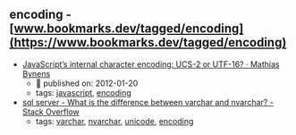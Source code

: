 encoding - [www.bookmarks.dev/tagged/encoding](https://www.bookmarks.dev/tagged/encoding)
---
* [JavaScript’s internal character encoding: UCS-2 or UTF-16? · Mathias Bynens](https://mathiasbynens.be/notes/javascript-encoding)
    * :calendar: published on: 2012-01-20
    * tags: [javascript](../tagged/javascript.md), [encoding](../tagged/encoding.md)
* [sql server - What is the difference between varchar and nvarchar? - Stack Overflow](http://stackoverflow.com/questions/144283/what-is-the-difference-between-varchar-and-nvarchar)
    * tags: [varchar](../tagged/varchar.md), [nvarchar](../tagged/nvarchar.md), [unicode](../tagged/unicode.md), [encoding](../tagged/encoding.md)
